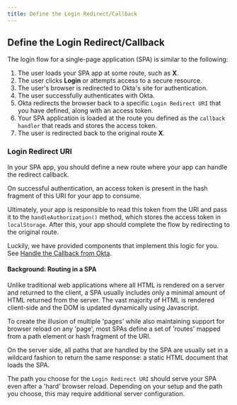 ```yaml
---
title: Define the Login Redirect/Callback
---
```

## Define the Login Redirect/Callback

The login flow for a single-page application (SPA) is similar to the following:

1. The user loads your SPA app at some route, such as **X**.
1. The user clicks **Login** or attempts access to a secure resource.
2. The user's browser is redirected to Okta's site for authentication.
3. The user successfully authenticates with Okta.
4. Okta redirects the browser back to a specific `Login Redirect URI` that you have defined, along with an access token.
5. Your SPA application is loaded at the route you defined as the `callback handler` that reads and stores the access token.
6. The user is redirected back to the original route **X**.

### Login Redirect URI

In your SPA app, you should define a new route where your app can handle the redirect callback.

On successful authentication, an access token is present in the hash fragment of this URI for your app to consume.

Ultimately, your app is responsible to read this token from the URI and pass it to the `handleAuthorization()` method, which  stores the access token in `localStorage`. After this, your app should complete the flow by redirecting to the original route. 

Luckily, we have provided components that implement this logic for you. See [Handle the Callback from Okta](handle-the-callback-from-Okta).

#### Background: Routing in a SPA

Unlike traditional web applications where all HTML is rendered on a server and returned to the client, a SPA usually includes only a minimal amount of HTML returned from the server. The vast majority of HTML is rendered client-side and the DOM is updated dynamically using Javascript.

To create the illusion of multiple 'pages' while also maintaining support for browser reload on any 'page', most SPAs define a set of 'routes' mapped from a path element or hash fragment of the URI.

On the server side, all paths that are handled by the SPA are usually set in a wildcard fashion to return the same response: a static HTML document that loads the SPA.

The path you choose for the `Login Redirect URI` should serve your SPA even after a 'hard' browser reload. Depending on your setup and the path you choose, this may require additional server configuration.






